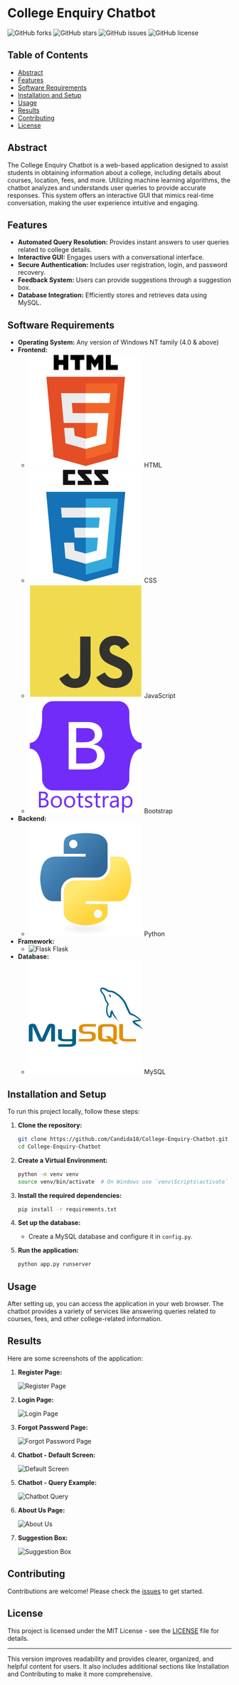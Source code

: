 

# College Enquiry Chatbot

![GitHub forks](https://img.shields.io/github/forks/Candida18/College-Enquiry-Chatbot?style=for-the-badge)
![GitHub stars](https://img.shields.io/github/stars/Candida18/College-Enquiry-Chatbot?style=for-the-badge)
![GitHub issues](https://img.shields.io/github/issues/Candida18/College-Enquiry-Chatbot?style=for-the-badge)
![GitHub license](https://img.shields.io/github/license/Candida18/College-Enquiry-Chatbot?style=for-the-badge)

## Table of Contents

- [Abstract](#abstract)
- [Features](#features)
- [Software Requirements](#software-requirements)
- [Installation and Setup](#installation-and-setup)
- [Usage](#usage)
- [Results](#results)
- [Contributing](#contributing)
- [License](#license)

## Abstract

The College Enquiry Chatbot is a web-based application designed to assist students in obtaining information about a college, including details about courses, location, fees, and more. Utilizing machine learning algorithms, the chatbot analyzes and understands user queries to provide accurate responses. This system offers an interactive GUI that mimics real-time conversation, making the user experience intuitive and engaging.

## Features

- **Automated Query Resolution:** Provides instant answers to user queries related to college details.
- **Interactive GUI:** Engages users with a conversational interface.
- **Secure Authentication:** Includes user registration, login, and password recovery.
- **Feedback System:** Users can provide suggestions through a suggestion box.
- **Database Integration:** Efficiently stores and retrieves data using MySQL.

## Software Requirements

- **Operating System:** Any version of Windows NT family (4.0 & above)
- **Frontend:**
  - ![HTML5](https://raw.githubusercontent.com/devicons/devicon/master/icons/html5/html5-original-wordmark.svg) HTML
  - ![CSS3](https://raw.githubusercontent.com/devicons/devicon/master/icons/css3/css3-original-wordmark.svg) CSS
  - ![JavaScript](https://raw.githubusercontent.com/devicons/devicon/master/icons/javascript/javascript-original.svg) JavaScript
  - ![Bootstrap](https://raw.githubusercontent.com/devicons/devicon/master/icons/bootstrap/bootstrap-plain-wordmark.svg) Bootstrap
- **Backend:**
  - ![Python](https://raw.githubusercontent.com/devicons/devicon/master/icons/python/python-original.svg) Python
- **Framework:**
  - ![Flask](https://www.vectorlogo.zone/logos/pocoo_flask/pocoo_flask-icon.svg) Flask
- **Database:**
  - ![MySQL](https://raw.githubusercontent.com/devicons/devicon/master/icons/mysql/mysql-original-wordmark.svg) MySQL

## Installation and Setup

To run this project locally, follow these steps:

1. **Clone the repository:**

   ```bash
   git clone https://github.com/Candida18/College-Enquiry-Chatbot.git
   cd College-Enquiry-Chatbot
   ```

2. **Create a Virtual Environment:**

   ```bash
   python -m venv venv
   source venv/bin/activate  # On Windows use `venv\Scripts\activate`
   ```

3. **Install the required dependencies:**

   ```bash
   pip install -r requirements.txt
   ```

4. **Set up the database:**

   - Create a MySQL database and configure it in `config.py`.

5. **Run the application:**

   ```bash
   python app.py runserver
   ```

## Usage

After setting up, you can access the application in your web browser. The chatbot provides a variety of services like answering queries related to courses, fees, and other college-related information.

## Results

Here are some screenshots of the application:

1. **Register Page:**

   ![Register Page](https://github.com/Candida18/College-Enquiry-Chatbot/blob/main/CRCE%20Bot/Images_ss/register.png)

2. **Login Page:**

   ![Login Page](https://github.com/Candida18/College-Enquiry-Chatbot/blob/main/CRCE%20Bot/Images_ss/login.png)

3. **Forgot Password Page:**

   ![Forgot Password Page](https://github.com/Candida18/College-Enquiry-Chatbot/blob/main/CRCE%20Bot/Images_ss/forgot_password.png)

4. **Chatbot - Default Screen:**

   ![Default Screen](https://github.com/Candida18/College-Enquiry-Chatbot/blob/main/CRCE%20Bot/Images_ss/default_screen_chatbot.png)

5. **Chatbot - Query Example:**

   ![Chatbot Query](https://github.com/Candida18/College-Enquiry-Chatbot/blob/main/CRCE%20Bot/Images_ss/chatbot_query_2.png)

6. **About Us Page:**

   ![About Us](https://github.com/Candida18/College-Enquiry-Chatbot/blob/main/CRCE%20Bot/Images_ss/about_us.png)

7. **Suggestion Box:**

   ![Suggestion Box](https://github.com/Candida18/College-Enquiry-Chatbot/blob/main/CRCE%20Bot/Images_ss/suggestion_box.png)

## Contributing

Contributions are welcome! Please check the [issues](https://github.com/Candida18/College-Enquiry-Chatbot/issues) to get started.

## License

This project is licensed under the MIT License - see the [LICENSE](LICENSE) file for details.

---

This version improves readability and provides clearer, organized, and helpful content for users. It also includes additional sections like Installation and Contributing to make it more comprehensive.

